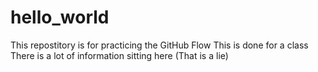 # hello_world
This repostitory is for practicing the GitHub Flow
This is done for a class
There is a lot of information sitting here
(That is a lie)
